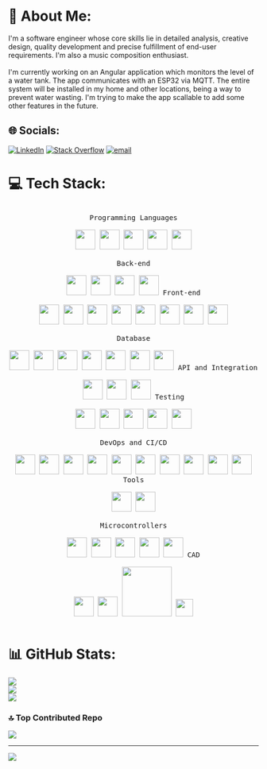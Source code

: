 # 💫 About Me:

I'm a software engineer whose core skills lie in detailed analysis, creative design, quality development and precise fulfillment of end-user requirements. I'm also a music composition enthusiast.<br><br>I'm currently working on an Angular application which monitors the level of a water tank. The app communicates with an ESP32 via MQTT. The entire system will be installed in my home and other locations, being a way to prevent water wasting. I'm trying to make the app scallable to add some other features in the future.

## 🌐 Socials:

[![LinkedIn](https://img.shields.io/badge/LinkedIn-%230077B5.svg?logo=linkedin&logoColor=white)](https://linkedin.com/in/linkedin.com/in/kevin-garcía-morales-1b0957261) [![Stack Overflow](https://img.shields.io/badge/-Stackoverflow-FE7A16?logo=stack-overflow&logoColor=white)](https://stackoverflow.com/users/30203146) [![email](https://img.shields.io/badge/Email-D14836?logo=gmail&logoColor=white)](mailto:kevinmor2099@gmail.com)

# 💻 Tech Stack:

<div>
  <p style="display: inline-block;" align="center">
    <kbd>
      <kbd>Programming Languages</kbd>
      <br>
      <br>
      <img width="40px" src="https://cdn.jsdelivr.net/gh/devicons/devicon/icons/java/java-plain.svg" /> 
      <img width="40px" src="https://cdn.jsdelivr.net/gh/devicons/devicon/icons/javascript/javascript-original.svg" />
      <img width="40px" src="https://cdn.jsdelivr.net/gh/devicons/devicon@latest/icons/typescript/typescript-original.svg" />
      <img width="40px" src="https://cdn.jsdelivr.net/gh/devicons/devicon/icons/cplusplus/cplusplus-original.svg" /> 
      <img width="40px" src="https://cdn.jsdelivr.net/gh/devicons/devicon/icons/python/python-original.svg" /> 
    </kbd>
    <br>
    <br>
    <kbd>
      <kbd>Back-end</kbd>
      <br>
      <br>
      <img width="40px" src="https://cdn.jsdelivr.net/gh/devicons/devicon/icons/nodejs/nodejs-original.svg" />
      <img width="40px" src="https://cdn.jsdelivr.net/gh/devicons/devicon@latest/icons/spring/spring-original.svg" />
      <img width="40px" src="https://cdn.jsdelivr.net/gh/devicons/devicon@latest/icons/express/express-original.svg" />
      <img width="40px" src="https://cdn.jsdelivr.net/gh/devicons/devicon@latest/icons/flask/flask-original.svg" />
    </kbd>
    <kbd>
      <kbd>Front-end</kbd>
      <br>
      <br>
      <img width="40px" src="https://cdn.jsdelivr.net/gh/devicons/devicon/icons/html5/html5-original.svg" /> 
      <img width="40px" src="https://cdn.jsdelivr.net/gh/devicons/devicon/icons/css3/css3-plain-wordmark.svg" />
      <img width="40px" src="https://cdn.jsdelivr.net/gh/devicons/devicon@latest/icons/angular/angular-original.svg" />
      <img width="40px" src="https://cdn.jsdelivr.net/gh/devicons/devicon@latest/icons/angularmaterial/angularmaterial-original.svg" />
      <img width="40px" src="https://cdn.jsdelivr.net/gh/devicons/devicon@latest/icons/ngrx/ngrx-original.svg" />
      <img width="40px" src="https://cdn.jsdelivr.net/gh/devicons/devicon@latest/icons/nextjs/nextjs-original.svg" />
      <img width="40px" src="https://cdn.jsdelivr.net/gh/devicons/devicon@latest/icons/storybook/storybook-original.svg" />
      <img width="40px" src="https://cdn.jsdelivr.net/gh/devicons/devicon@latest/icons/nginx/nginx-original.svg" />        
    </kbd>
    <br>
    <br>
    <kbd>
      <kbd>Database</kbd>
      <br>
      <br>
      <img width="40px" src="https://cdn.jsdelivr.net/gh/devicons/devicon@latest/icons/mysql/mysql-original.svg" />
      <img width="40px" src="https://cdn.jsdelivr.net/gh/devicons/devicon@latest/icons/microsoftsqlserver/microsoftsqlserver-original.svg" />
      <img width="40px" src="https://cdn.jsdelivr.net/gh/devicons/devicon@latest/icons/oracle/oracle-original.svg" />
      <img width="40px" src="https://cdn.jsdelivr.net/gh/devicons/devicon@latest/icons/mongodb/mongodb-original.svg" />
      <img width="40px" src="https://cdn.jsdelivr.net/gh/devicons/devicon@latest/icons/elasticsearch/elasticsearch-original.svg" />
      <img width="40px" src="https://cdn.jsdelivr.net/gh/devicons/devicon/icons/redis/redis-original.svg" />
      <img width="40px" src="https://cdn.jsdelivr.net/gh/devicons/devicon@latest/icons/sqlite/sqlite-original.svg" />
    </kbd>
    <kbd>
      <kbd>API and Integration</kbd>
      <br>
      <br>
      <img width="40px" src="https://cdn.jsdelivr.net/gh/devicons/devicon@latest/icons/hibernate/hibernate-original.svg" />
      <img width="40px" src="https://cdn.jsdelivr.net/gh/devicons/devicon@latest/icons/swagger/swagger-original.svg" />
      <img width="40px" src="https://cdn.jsdelivr.net/gh/devicons/devicon@latest/icons/rabbitmq/rabbitmq-original.svg" />
    </kbd>
    <kbd>
      <kbd>Testing</kbd>
      <br>
      <br>
      <img width="40px" src="https://cdn.jsdelivr.net/gh/devicons/devicon@latest/icons/postman/postman-original.svg" />
      <img width="40px" src="https://cdn.jsdelivr.net/gh/devicons/devicon@latest/icons/junit/junit-original-wordmark.svg" />
      <img width="40px" src="https://cdn.jsdelivr.net/gh/devicons/devicon@latest/icons/jest/jest-plain.svg" />
      <img width="40px" src="https://cdn.jsdelivr.net/gh/devicons/devicon@latest/icons/cypressio/cypressio-original.svg" />
      <img width="40px" src="https://cdn.jsdelivr.net/gh/devicons/devicon@latest/icons/playwright/playwright-original.svg" />
    </kbd>
    <br>
    <br>
    <kbd>
      <kbd>DevOps and CI/CD</kbd>
      <br>
      <br>
      <img  width="40px" src="https://cdn.jsdelivr.net/gh/devicons/devicon@latest/icons/github/github-original.svg" />
      <img  width="40px" src="https://cdn.jsdelivr.net/gh/devicons/devicon@latest/icons/docker/docker-plain.svg" />
      <img  width="40px" src="https://cdn.jsdelivr.net/gh/devicons/devicon@latest/icons/jenkins/jenkins-original.svg" />
      <img  width="40px" src="https://cdn.jsdelivr.net/gh/devicons/devicon@latest/icons/amazonwebservices/amazonwebservices-original-wordmark.svg" />
      <img  width="40px" src="https://cdn.jsdelivr.net/gh/devicons/devicon@latest/icons/git/git-original.svg" />
      <img  width="40px" src="https://cdn.jsdelivr.net/gh/devicons/devicon@latest/icons/sonarqube/sonarqube-original.svg" />
      <img  width="40px" src="https://cdn.jsdelivr.net/gh/devicons/devicon@latest/icons/githubactions/githubactions-original.svg" />
      <img width="40px" src="https://cdn.jsdelivr.net/gh/devicons/devicon/icons/heroku/heroku-plain.svg" />
      <img  width="40px" src="https://cdn.jsdelivr.net/gh/devicons/devicon@latest/icons/gitlab/gitlab-original.svg" />
      <img  width="40px" src="https://cdn.jsdelivr.net/gh/devicons/devicon@latest/icons/bitbucket/bitbucket-original.svg" />
    </kbd>
    <kbd>
      <kbd>Tools</kbd>
      <br>
      <br>
      <img width="40px" src="https://cdn.jsdelivr.net/gh/devicons/devicon@latest/icons/wordpress/wordpress-original.svg" />
      <img width="40px" src="https://cdn.jsdelivr.net/gh/devicons/devicon@latest/icons/jira/jira-original.svg" />
    </kbd>
    <br>
    <br>
    <kbd>
      <kbd>Microcontrollers</kbd>
      <br>
      <br>
      <img width="40px" src="https://cdn.jsdelivr.net/gh/devicons/devicon@latest/icons/arduino/arduino-original.svg" />
      <img width="40px" src="https://cdn.worldvectorlogo.com/logos/espressif-systems.svg" />
      <img width="40px" src="https://nodered.org/about/resources/media/node-red-icon.svg">
      <img width="40px" src="https://cdn.jsdelivr.net/gh/devicons/devicon@latest/icons/matlab/matlab-original.svg" />
      <img width="40px" src="https://cdn.jsdelivr.net/gh/devicons/devicon@latest/icons/labview/labview-original.svg" />
    </kbd>
    <kbd>
      <kbd>CAD</kbd>
      <br>
      <br>
      <img width="40px" src="https://img.icons8.com/?size=100&id=62397&format=png&color=000000">
      <img width="40px" src="https://lachiver.fr/Jammy/res/cura.svg">
      <img width="100px" src="https://static.bidcom.com.ar/images/marcas/creality-grey.svg">
      <img width="35px" src="https://www.hagerman.com/hubfs/Autodesk_Images/Icons/autodesk-fusion-360-product-icon.svg">  
    </kbd>
  </p>
</div>

# 📊 GitHub Stats:

![](https://github-readme-stats.vercel.app/api?username=Koras-8u&theme=react&hide_border=false&include_all_commits=true&count_private=true)<br/>
![](https://nirzak-streak-stats.vercel.app/?user=Koras-8u&theme=react&hide_border=false)<br/>
![](https://github-readme-stats.vercel.app/api/top-langs/?username=Koras-8u&theme=react&hide_border=false&include_all_commits=true&count_private=true&layout=compact)

### 🔝 Top Contributed Repo

![](https://github-contributor-stats.vercel.app/api?username=Koras-8u&limit=5&theme=dark&combine_all_yearly_contributions=true)

---

[![](https://visitcount.itsvg.in/api?id=Koras-8u&icon=0&color=0)](https://visitcount.itsvg.in)
